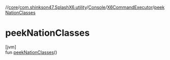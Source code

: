 //[core](../../../../index.md)/[com.shinkson47.SplashX6.utility](../../index.md)/[Console](../index.md)/[X6CommandExecutor](index.md)/[peekNationClasses](peek-nation-classes.md)

# peekNationClasses

[jvm]\
fun [peekNationClasses](peek-nation-classes.md)()
